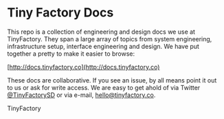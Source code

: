 # Tiny Factory Docs

This repo is a collection of engineering and design docs we use at TinyFactory.  They span a large array of topics from system engineering, infrastructure setup, interface engineering and design.  We have put together a pretty to make it easier to browse:

[http://docs.tinyfactory.co](http://docs.tinyfactory.co)

These docs are collaborative.  If you see an issue, by all means point it out to us or ask for write access.  We are easy to get ahold of via Twitter [@TinyFactorySD](http://www.twitter.com/TinyFactorySD) or via e-mail, [hello@tinyfactory.co](mailto:hello@tinyfactory.co). 

TinyFactory